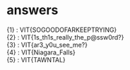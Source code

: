 # answers
{1} : VIT{SOGOODOFARKEEPTRYING} <br>
{2} : VIT{1s_th1s_really_the_p@ssw0rd?} <br>
{3} : VIT{ar3_y0u_see_me?} <br>
{4} : VIT{Niagara_Falls} <br>
{5} : VIT{TAWNTAL}

